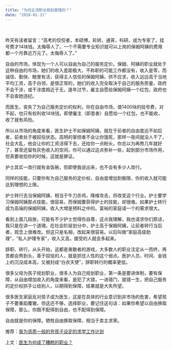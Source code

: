 ```yaml
---
title: "为何主流职业规划是错的？"
date: "2018-01-31"
---
```


 

昨天有读者留言：“高考的佼佼者，本硕博，轮转，通宵，科研，成为专家了，挂号费才14块钱。太侮辱人了。一个不需要专业知识就可以上岗的保姆阿姨的费用都一个月靠近万元了。太侮辱人了。”

自由的市场，体现为一个人可以自由为自己的服务定价。保姆、阿姨的职业就处于这种自由的市场，她们的收入差距极大，不称职的可能工作都没有，收入是零，而诚信、勤快、眼里有活，获得主人信任的保姆阿姨，供不应求，收入远远高于当地平均工资，高于白领，是很正常的，她们的收入完全取决于自己的服务质量，政府不会干涉，或干涉度趋近于无，逢年过节，雇主自愿给保姆阿姨一个红包，政府也不会查她违纪。

而医生，丧失了为自己服务定价的权利，你在自由市场，值1400块的挂号费，对不起，也只有权利收14块钱。即使雇主（即患者）自愿给一个红包，也不能收，收了就有风险。

所以从市场的角度来看，医生护士不如保姆阿姨，就在于前者的自由度远不如后者，前者处于被奴役状态。高明的掌控者不会让你饿死，那样一夜间就没人干了，社会大乱，他会让你的工资活得下去，还给你一点盼头，你总以为再熬几年就好了，甚至还留有灰色收入的空间，你可以通过这点弥补一些，起到部分市场作用，但真要收拾你的时候，这就是罪证。

护士其实一改行就有金饭碗，但即使我说出来，也不会有多少人改行。

同样的技能，只要你有为自己服务的定价权，自由度增加到极限，你的收入就可能达到理想的上限。

护士转行去当保姆阿姨，相当于牛刀杀鸡，降维攻击，将改变这个行业。护士要学习保姆阿姨那点技能，很容易，而保姆要获得护士的技能，却很难。如果护士转行成为高端的保姆阿姨，收入大增是预料之中的。富裕的家庭请一个的需求很大。

看到上面几段放，可能有不少护士觉得伤自尊，这点我理解，我也请求你们原谅，我只是在讲一个道理。在社会阶层划分中，护士高于保姆阿姨，让前者转行当后者，观念上很难改。但这只是名相，改起来很容易。以后叫做“家庭高级助理”，“私人护理专家”，收入又高，接受的人就会多起来。

辞职、转行，从头开始，这都是勇敢者的游戏，大多数人的职业注定从一而终，再苦都会熬到头，善于奴役的人，就是抓住人性的这个弱点。医护人员，时间、金钱上的沉没成本高，又被封成“白衣天使”，辞职转行的概率更低。

很多父母为孩子规划职业，很多人为自己规划职业，第一条是要进体制，要有保障，从自由增加收入的角度来看，是犯了大错，一进错门，就错一生，把自己服务的定价权拱手让给别人，以期得到保障，结果就是大失所望。

很多医生家庭反对孩子成为医生，这是在具体的行业意识到非市场的危害，希望孩子不要重蹈覆辙，但这还不够，选择职业，要记住这句话：如果你希望以自由换取保障，那么，你既不配得到自由，也不配得到保障。

自由就是你的保障。牺牲自由换取保障，相当于卖主求荣。

推荐：[我为资质一般的穷孩子设定的求学工作计划](http://mp.weixin.qq.com/s?__biz=MjM5NDU0Mjk2MQ==&mid=2651625031&idx=1&sn=91cc044a32edc1512564a5446225c913&chksm=bd7e12598a099b4fe67ff0c97fdcf4604bfcb651281ea93622e0681309ef0cdb7ef329a45ab4&scene=21#wechat_redirect)

上文：[医生为何成了糟糕的职业？](http://mp.weixin.qq.com/s?__biz=MjM5NDU0Mjk2MQ==&mid=2651625420&idx=1&sn=311ff9b82dca2e153cdbdb82de64f67a&chksm=bd7e13d28a099ac40fe1c8788e73337bdaa5ace72ba110c93fa9e06f4ef19c731ca04a9d6e0a&scene=21#wechat_redirect)
